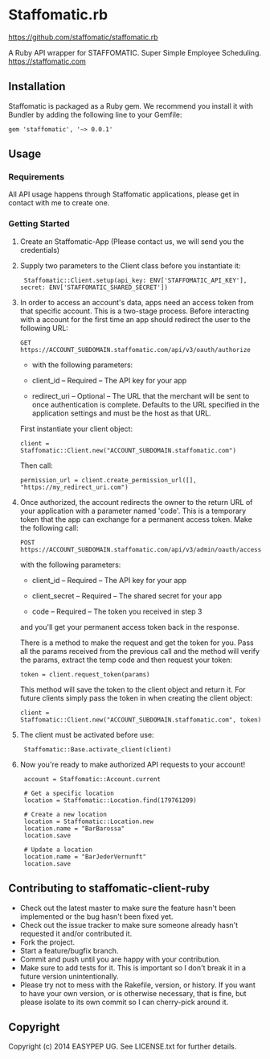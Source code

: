 Staffomatic.rb
=======================

https://github.com/staffomatic/staffomatic.rb

A Ruby API wrapper for STAFFOMATIC. Super Simple Employee Scheduling. https://staffomatic.com

## Installation

Staffomatic is packaged as a Ruby gem. We recommend you install it with Bundler by adding the following line to your Gemfile:

    gem 'staffomatic', '~> 0.0.1'

## Usage

### Requirements

All API usage happens through Staffomatic applications, please get in contact with me to create one.

### Getting Started

1. Create an Staffomatic-App (Please contact us, we will send you the credentials)

2. Supply two parameters to the Client class before you instantiate it:

        Staffomatic::Client.setup(api_key: ENV['STAFFOMATIC_API_KEY'], secret: ENV['STAFFOMATIC_SHARED_SECRET'])

3.  In order to access an account's data, apps need an access token from that specific account. This is a two-stage process.
    Before interacting with a account for the first time an app should redirect the user to the following URL:

        GET https://ACCOUNT_SUBDOMAIN.staffomatic.com/api/v3/oauth/authorize

    * with the following parameters:

    * client_id – Required – The API key for your app

    * redirect_uri – Optional – The URL that the merchant will be sent to once authentication is complete.
      Defaults to the URL specified in the application settings and must be the
      host as that URL.

    First instantiate your client object:

        client = Staffomatic::Client.new("ACCOUNT_SUBDOMAIN.staffomatic.com")

    Then call:

        permission_url = client.create_permission_url([], "https://my_redirect_uri.com")

4.  Once authorized, the account redirects the owner to the return URL of your application with a parameter
    named 'code'. This is a temporary token that the app can exchange for a permanent access token. Make the following call:

        POST https://ACCOUNT_SUBDOMAIN.staffomatic.com/api/v3/admin/oauth/access_token

    with the following parameters:

    * client_id – Required – The API key for your app

    * client_secret – Required – The shared secret for your app

    * code – Required – The token you received in step 3

    and you'll get your permanent access token back in the response.

    There is a method to make the request and get the token for you.
    Pass all the params received from the previous call and the method will verify the params,
    extract the temp code and then request your token:

        token = client.request_token(params)

    This method will save the token to the client object and return it.
    For future clients simply pass the token in when creating the client object:

        client = Staffomatic::Client.new("ACCOUNT_SUBDOMAIN.staffomatic.com", token)

5. The client must be activated before use:

        Staffomatic::Base.activate_client(client)

6. Now you're ready to make authorized API requests to your account!


        account = Staffomatic::Account.current

        # Get a specific location
        location = Staffomatic::Location.find(179761209)

        # Create a new location
        location = Staffomatic::Location.new
        location.name = "BarBarossa"
        location.save

        # Update a location
        location.name = "BarJederVernunft"
        location.save


## Contributing to staffomatic-client-ruby

* Check out the latest master to make sure the feature hasn't been implemented or the bug hasn't been fixed yet.
* Check out the issue tracker to make sure someone already hasn't requested it and/or contributed it.
* Fork the project.
* Start a feature/bugfix branch.
* Commit and push until you are happy with your contribution.
* Make sure to add tests for it. This is important so I don't break it in a future version unintentionally.
* Please try not to mess with the Rakefile, version, or history. If you want to have your own version, or is otherwise necessary, that is fine, but please isolate to its own commit so I can cherry-pick around it.

## Copyright

Copyright (c) 2014 EASYPEP UG. See LICENSE.txt for
further details.

